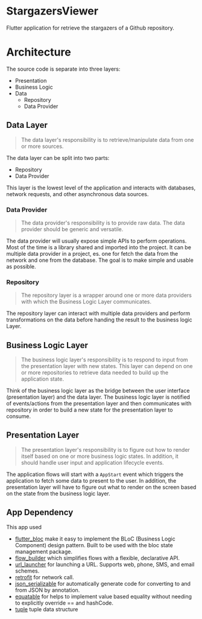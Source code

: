 # StargazersViewer

Flutter application for retrieve the stargazers of a Github repository.

# Architecture

The source code is separate into three layers:

- Presentation
- Business Logic
- Data
    - Repository
    - Data Provider

## Data Layer

> The data layer's responsibility is to retrieve/manipulate data from one or more sources.

The data layer can be split into two parts:

- Repository
- Data Provider

This layer is the lowest level of the application and interacts with databases, network requests,
and other asynchronous data sources.

### Data Provider

> The data provider's responsibility is to provide raw data. The data provider should be generic and versatile.

The data provider will usually expose simple APIs to perform operations. Most of the time is a
library shared and imported into the project. It can be multiple data provider in a project, es. one
for fetch the data from the network and one from the database. The goal is to make simple and usable
as possible.

### Repository

> The repository layer is a wrapper around one or more data providers with which the Business Logic Layer communicates.

The repository layer can interact with multiple data providers and perform transformations on the
data before handing the result to the business logic Layer.

## Business Logic Layer

> The business logic layer's responsibility is to respond to input from the presentation layer with new states. This layer can depend on one or more repositories to retrieve data needed to build up the application state.

Think of the business logic layer as the bridge between the user interface (presentation layer) and
the data layer. The business logic layer is notified of events/actions from the presentation layer
and then communicates with repository in order to build a new state for the presentation layer to
consume.

## Presentation Layer

> The presentation layer's responsibility is to figure out how to render itself based on one or more business logic states. In addition, it should handle user input and application lifecycle events.

The application flows will start with a `AppStart` event which triggers the application to fetch
some data to present to the user. In addition, the presentation layer will have to figure out what
to render on the screen based on the state from the business logic layer.

## App Dependency 

This app used 

- [flutter_bloc](https://pub.dev/packages/flutter_bloc) make it easy to implement the BLoC (Business Logic Component) design pattern. Built to be used with the bloc state management package.
- [flow_builder](https://pub.dev/packages/flow_builder) which simplifies flows with a flexible, declarative API.
- [url_launcher](https://pub.dev/packages/url_launcher) for launching a URL. Supports web, phone, SMS, and email schemes.
- [retrofit](https://pub.dev/packages/retrofit) for network call.
- [json_serializable](https://pub.dev/packages/json_serializable) for automatically generate code for converting to and from JSON by annotation.
- [equatable](https://pub.dev/packages/equatable) for helps to implement value based equality without needing to explicitly override == and hashCode.
- [tuple](https://pub.dev/packages/tuple) tuple data structure


